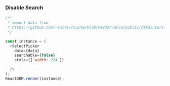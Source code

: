 ### Disable Search

<!--start-code-->

```js
/**
 * import data from
 * https://github.com/rsuite/rsuite/blob/master/docs/public/data/users.json
 */

const instance = (
  <SelectPicker
    data={data}
    searchable={false}
    style={{ width: 224 }}

  />
);
ReactDOM.render(instance);
```

<!--end-code-->
